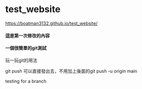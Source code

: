 # test_website

https://boatman3132.github.io/test_website/



#### 這是第一次修改的內容
#### 一個很簡單的git測試
玩一玩git的用法

git push 可以直接發出去，不用加上後面的git push -u origin main

testing for a branch